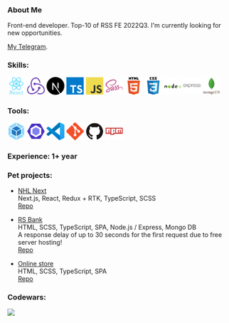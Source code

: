 ### About Me

Front-end developer. Top-10 of RSS FE 2022Q3. I'm currently looking for new opportunities.

[My Telegram](https://t.me/litavar).

### Skills: 
<div>
 <img src="https://raw.githubusercontent.com/devicons/devicon/master/icons/react/react-original-wordmark.svg" width="40" height="40" title="React"/>
<img src="https://raw.githubusercontent.com/devicons/devicon/1119b9f84c0290e0f0b38982099a2bd027a48bf1/icons/redux/redux-original.svg" width="40" height="40" title="Redux"/>
<img src="https://raw.githubusercontent.com/devicons/devicon/1119b9f84c0290e0f0b38982099a2bd027a48bf1/icons/nextjs/nextjs-original.svg" width="40" height="40" title="Next.js"/>
<img src="https://raw.githubusercontent.com/devicons/devicon/master/icons/typescript/typescript-original.svg" width="40" height="40" title="TS"/>
<img src="https://raw.githubusercontent.com/devicons/devicon/master/icons/javascript/javascript-original.svg" width="40" height="40" title="JS"/>
<img src="https://raw.githubusercontent.com/devicons/devicon/master/icons/sass/sass-original.svg" width="40" height="40" title="SASS"/>
<img src="https://raw.githubusercontent.com/devicons/devicon/master/icons/html5/html5-original-wordmark.svg" width="40" height="40" title="HTML"/>
<img src="https://raw.githubusercontent.com/devicons/devicon/master/icons/css3/css3-original-wordmark.svg" width="40" height="40" title="CSS"/>
 <img src="https://raw.githubusercontent.com/devicons/devicon/master/icons/nodejs/nodejs-original-wordmark.svg" width="40" height="40" title="Node JS"/>
<img src="https://raw.githubusercontent.com/devicons/devicon/master/icons/express/express-original-wordmark.svg" width="40" height="40" title="Express"/>
<img src="https://raw.githubusercontent.com/devicons/devicon/master/icons/mongodb/mongodb-original-wordmark.svg" width="40" height="40" title="Mongo"/>
<div/>

### Tools:
<div>
<img src="https://raw.githubusercontent.com/devicons/devicon/1119b9f84c0290e0f0b38982099a2bd027a48bf1/icons/webpack/webpack-original.svg" width="40" height="40" title="Webpack"/>
<img src="https://raw.githubusercontent.com/devicons/devicon/1119b9f84c0290e0f0b38982099a2bd027a48bf1/icons/eslint/eslint-original.svg" width="40" height="40" title="Eslint"/>
<img src="https://raw.githubusercontent.com/devicons/devicon/1119b9f84c0290e0f0b38982099a2bd027a48bf1/icons/vscode/vscode-original.svg" width="40" height="40" title="VS Code"/>
<img src="https://raw.githubusercontent.com/devicons/devicon/1119b9f84c0290e0f0b38982099a2bd027a48bf1/icons/git/git-original.svg" width="40" height="40" title="Git"/>
<img src="https://raw.githubusercontent.com/devicons/devicon/1119b9f84c0290e0f0b38982099a2bd027a48bf1/icons/github/github-original.svg" width="40" height="40" title="Github"/>
<img src="https://raw.githubusercontent.com/devicons/devicon/1119b9f84c0290e0f0b38982099a2bd027a48bf1/icons/npm/npm-original-wordmark.svg" width="40" height="40" title="npm"/>
<div/>
  
### Experience: 1+ year

### Pet projects:
- [NHL Next](https://nhl-next.netlify.app/) <br>
Next.js, React, Redux + RTK, TypeScript, SCSS <br>
[Repo](https://github.com/kkolite/nhl-next)
  
- [RS Bank](https://rsbank-mirror.netlify.app/) <br> 
HTML, SCSS, TypeScript, SPA, Node.js / Express, Mongo DB <br>
A response delay of up to 30 seconds for the first request due to free server hosting! <br>
[Repo](https://github.com/kkolite/Internet-Bank)

- [Online store](https://kk-sh8-store.netlify.app/) <br> 
HTML, SCSS, TypeScript, SPA <br>
[Repo](https://github.com/kkolite/online-store/tree/develop)


### Codewars: 

![](https://www.codewars.com/users/kkolite/badges/large)
